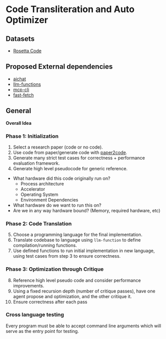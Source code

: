 # Code Transliteration and Auto Optimizer

## Datasets

- [Rosetta Code](https://huggingface.co/datasets/christopher/rosetta-code)

## Proposed External dependencies

- [aichat](https://github.com/sigoden/aichat)
- [llm-functions](https://github.com/sigoden/llm-functions)
- [mcp-cli](https://github.com/chrishayuk/mcp-cli)
- [fast-fetch](https://github.com/fastfetch-cli/fastfetch)

## General

**Overall Idea**

### Phase 1: Initialization

1. Select a research paper (code or no code).
2. Use code from paper/generate code with [paper2code](https://arxiv.org/abs/2504.17192).
3. Generate many strict test cases for correctness + performance evaluation framework.
4. Generate high level pseudocode for generic reference.

- What hardware did this code originally run on?
    - Process architecture
    - Accelerator
    - Operating System
    - Environment Dependencies
- What hardware do we want to run this on?
- Are we in any way hardware bound? (Memory, required hardware, etc)


### Phase 2: Code Translation

5. Choose a programming language for the final implementation.
6. Translate codebase to language using `llm-function` to define compilation/running functions.
7. Use defined functions to run initial implementation in new language, using test cases from step 3 to ensure correctness.

### Phase 3: Optimization through Critique

8. Reference high level pseudo code and consider performance improvements.
9. Using a fixed recursion depth (number of critique passes), have one agent propose and optimization, and the other critique it.
10. Ensure correctness after each pass

### Cross language testing

Every program must be able to accept command line arguments which will serve as the entry point for testing.